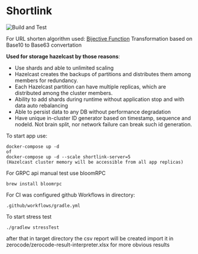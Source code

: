 # Shortlink


![Build and Test](https://github.com/taiberium/shortlink/workflows/Shortlink-CI/badge.svg)

For URL shorten algorithm used: [Bijective Function](https://en.wikipedia.org/wiki/Bijection) 
Transformation based on Base10 to Base63 convertation  

**Used for storage hazelcast by those reasons**:
- Use shards and able to unlimited scaling
- Hazelcast creates the backups of partitions and distributes them among members for redundancy.
- Each Hazelcast partition can have multiple replicas, which are distributed among the cluster members.
- Ability to add shards during runtime without application stop and with data auto rebalancing
- Able to persist data to any DB without performance degradation
- Have unique in-cluster ID generator based on timestamp, sequence and nodeId. Not brain
split, nor network failure can break such id generation.

To start app use:
````
docker-compose up -d 
of
docker-compose up -d --scale shortlink-server=5
(Hazelcast cluster memory will be accessible from all app replicas)
````

For GRPC api manual test use bloomRPC
````
brew install bloomrpc
````

For CI was configured github Workflows in directory:
````
.github/workflows/gradle.yml
````

To start stress test
````
./gradlew stressTest
````
after that in target directory the csv report will be created
import it in zerocode/zerocode-result-interpreter.xlsx for more obvious results
